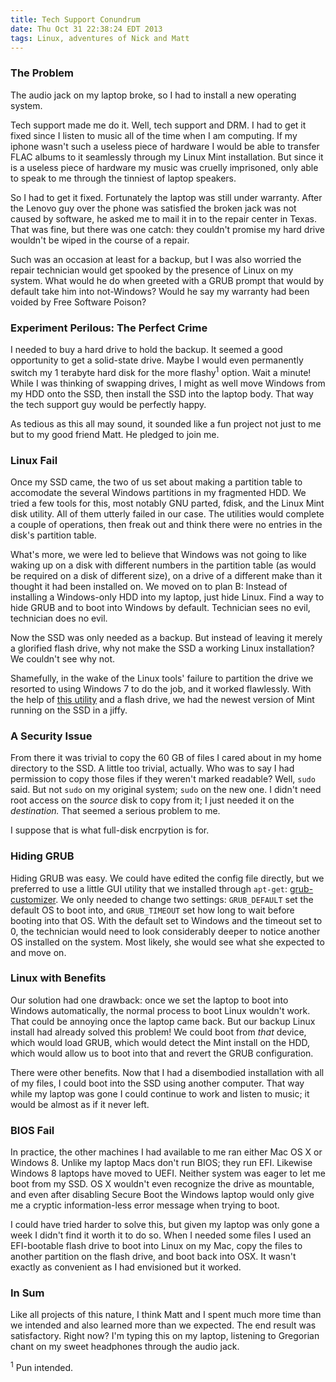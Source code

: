 ```yaml
---
title: Tech Support Conundrum
date: Thu Oct 31 22:38:24 EDT 2013
tags: Linux, adventures of Nick and Matt
---
```


### The Problem

The audio jack on my laptop broke, so I had to install a new operating system.

Tech support made me do it. Well, tech support and DRM. I had to get it fixed since I listen to music all of the time when I am computing. If my iphone wasn't such a useless piece of hardware I would be able to transfer FLAC albums to it seamlessly through my Linux Mint installation. But since it is a useless piece of hardware my music was cruelly imprisoned, only able to speak to me through the tinniest of laptop speakers.

So I had to get it fixed. Fortunately the laptop was still under warranty. After the Lenovo guy over the phone was satisfied the broken jack was not caused by software, he asked me to mail it in to the repair center in Texas. That was fine, but there was one catch: they couldn't promise my hard drive wouldn't be wiped in the course of a repair.

Such was an occasion at least for a backup, but I was also worried the repair technician would get spooked by the presence of Linux on my system. What would he do when greeted with a GRUB prompt that would by default take him into not-Windows? Would he say my warranty had been voided by Free Software Poison?

<!-- MORE -->

### Experiment Perilous: The Perfect Crime

I needed to buy a hard drive to hold the backup. It seemed a good opportunity to get a solid-state drive. Maybe I would even permanently switch my 1 terabyte hard disk for the more flashy<sup>1</sup> option. Wait a minute! While I was thinking of swapping drives, I might as well move Windows from my HDD onto the SSD, then install the SSD into the laptop body. That way the tech support guy would be perfectly happy.

As tedious as this all may sound, it sounded like a fun project not just to me but to my good friend Matt. He pledged to join me.

### Linux Fail

Once my SSD came, the two of us set about making a partition table to accomodate the several Windows partitions in my fragmented HDD. We tried a few tools for this, most notably GNU parted, fdisk, and the Linux Mint disk utility. All of them utterly failed in our case. The utilities would complete a couple of operations, then freak out and think there were no entries in the disk's partition table.

What's more, we were led to believe that Windows was not going to like waking up on a disk with different numbers in the partition table (as would be required on a disk of different size), on a drive of a different make than it thought it had been installed on. We moved on to plan B: Instead of installing a Windows-only HDD into my laptop, just hide Linux. Find a way to hide GRUB and to boot into Windows by default. Technician sees no evil, technician does no evil.

Now the SSD was only needed as a backup. But instead of leaving it merely a glorified flash drive, why not make the SSD a working Linux installation? We couldn't see why not.

Shamefully, in the wake of the Linux tools' failure to partition the drive we resorted to using Windows 7 to do the job, and it worked flawlessly. With the help of [this utility](http://www.linuxliveusb.com/) and a flash drive, we had the newest version of Mint running on the SSD in a jiffy.

### A Security Issue

From there it was trivial to copy the 60 GB of files I cared about in my home directory to the SSD. A little too trivial, actually. Who was to say I had permission to copy those files if they weren't marked readable? Well, `sudo` said. But not `sudo` on my original system; `sudo` on the new one. I didn't need root access on the *source* disk to copy from it; I just needed it on the *destination.* That seemed a serious problem to me.

I suppose that is what full-disk encrpytion is for.

### Hiding GRUB

Hiding GRUB was easy. We could have edited the config file directly, but we preferred to use a little GUI utility that we installed through `apt-get`: [grub-customizer](https://launchpad.net/grub-customizer). We only needed to change two settings: `GRUB_DEFAULT` set the default OS to boot into, and `GRUB_TIMEOUT` set how long to wait before booting into that OS. With the default set to Windows and the timeout set to 0, the technician would need to look considerably deeper to notice another OS installed on the system. Most likely, she would see what she expected to and move on.

### Linux with Benefits

Our solution had one drawback: once we set the laptop to boot into Windows automatically, the normal process to boot Linux wouldn't work. That could be annoying once the laptop came back. But our backup Linux install had already solved this problem! We could boot from *that* device, which would load GRUB, which would detect the Mint install on the HDD, which would allow us to boot into that and revert the GRUB configuration.

There were other benefits. Now that I had a disembodied installation with all of my files, I could boot into the SSD using another computer. That way while my laptop was gone I could continue to work and listen to music; it would be almost as if it never left.

### BIOS Fail

In practice, the other machines I had available to me ran either Mac OS X or Windows 8. Unlike my laptop Macs don't run BIOS; they run EFI. Likewise Windows 8 laptops have moved to UEFI. Neither system was eager to let me boot from my SSD. OS X wouldn't even recognize the drive as mountable, and even after disabling Secure Boot the Windows laptop would only give me a cryptic information-less error message when trying to boot.

I could have tried harder to solve this, but given my laptop was only gone a week I didn't find it worth it to do so. When I needed some files I used an EFI-bootable flash drive to boot into Linux on my Mac, copy the files to another partition on the flash drive, and boot back into OSX. It wasn't exactly as convenient as I had envisioned but it worked.

### In Sum

Like all projects of this nature, I think Matt and I spent much more time than we intended and also learned more than we expected. The end result was satisfactory. Right now? I'm typing this on my laptop, listening to Gregorian chant on my sweet headphones through the audio jack.


<sup>1</sup> Pun intended.

